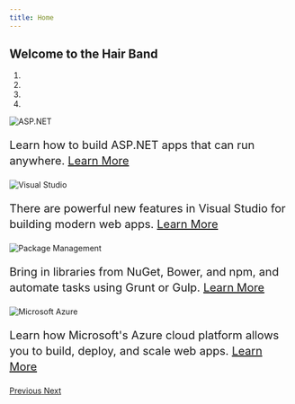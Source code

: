 ```yaml
---
title: Home
---
```

<link rel="stylesheet" href="{{lib_folder}}/bootstrap-touch-carousel/css/bootstrap-touch-carousel.css" />
<style type="text/css">       
    
    /* Carousel  */
    .carousel-caption {
        z-index: 10 !important;
    }

        .carousel-caption p {
            font-size: 20px;
            line-height: 1.4;
        }

    @media (min-width: 768px) {
        .carousel-caption {
            z-index: 10 !important;
        }
    }

</style>

## Welcome to the Hair Band
<div id="myCarousel" class="carousel slide" data-ride="carousel" data-interval="6000">
    <ol class="carousel-indicators">
        <li data-target="#myCarousel" data-slide-to="0" class="active"></li>
        <li data-target="#myCarousel" data-slide-to="1"></li>
        <li data-target="#myCarousel" data-slide-to="2"></li>
        <li data-target="#myCarousel" data-slide-to="3"></li>
    </ol>
    <div class="carousel-inner" role="listbox">
        <div class="item active">
            <img src="{{images_folder}}/ASP-NET-Banners-01.png" alt="ASP.NET" class="img-responsive">
            <div class="container">
                <div class="carousel-caption">
                    <p>
                        Learn how to build ASP.NET apps that can run anywhere.
                        <a class="btn btn-default btn-default" href="http://go.microsoft.com/fwlink/?LinkID=525028&clcid=0x409">
                            Learn More
                        </a>
                    </p>
                </div>
            </div>
        </div>
        <div class="item">
            <img src="{{images_folder}}/Banner-02-VS.png" alt="Visual Studio" class="img-responsive">
            <div class="container">
                <div class="carousel-caption">
                    <p>
                        There are powerful new features in Visual Studio for building modern web apps.
                        <a class="btn btn-default btn-default" href="http://go.microsoft.com/fwlink/?LinkID=525030&clcid=0x409">
                            Learn More
                        </a>
                    </p>
                </div>
            </div>
        </div>
        <div class="item">
            <img src="{{images_folder}}/ASP-NET-Banners-02.png" alt="Package Management" class="img-responsive">
            <div class="container">
                <div class="carousel-caption">
                    <p>
                        Bring in libraries from NuGet, Bower, and npm, and automate tasks using Grunt or Gulp.
                        <a class="btn btn-default btn-default" href="http://go.microsoft.com/fwlink/?LinkID=525029&clcid=0x409">
                            Learn More
                        </a>
                    </p>
                </div>
            </div>
        </div>
        <div class="item">
            <img src="{{images_folder}}/Banner-01-Azure.png" alt="Microsoft Azure" class="img-responsive">
            <div class="container">
                <div class="carousel-caption">
                    <p>
                        Learn how Microsoft's Azure cloud platform allows you to build, deploy, and scale web apps.
                        <a class="btn btn-default btn-default" href="http://go.microsoft.com/fwlink/?LinkID=525027&clcid=0x409">
                            Learn More
                        </a>
                    </p>
                </div>
            </div>
        </div>
    </div>

  <a class="left carousel-control" href="#myCarousel" role="button" data-slide="prev">
    <span class="glyphicon glyphicon-chevron-left" aria-hidden="true"></span>
    <span class="sr-only">Previous</span>
  </a>
  <a class="right carousel-control" href="#myCarousel" role="button" data-slide="next">
    <span class="glyphicon glyphicon-chevron-right" aria-hidden="true"></span>
    <span class="sr-only">Next</span>
  </a>

</div>
<script src="{{lib_folder}}/bootstrap-touch-carousel/js/bootstrap-touch-carousel.js"></script>